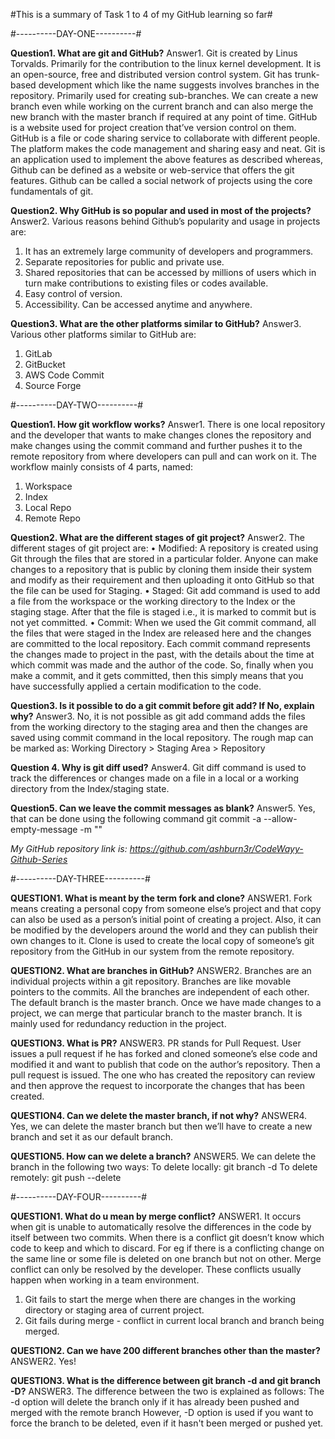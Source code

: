 #This is a summary of Task 1 to 4 of my GitHub learning so far#

#----------DAY-ONE----------#

**Question1. What are git and GitHub?**
Answer1. Git is created by Linus Torvalds. Primarily for the contribution to the linux kernel development.
It is an open-source, free and distributed version control system.
Git has trunk-based development which like the name suggests involves branches in the repository. Primarily used for creating sub-branches. We can create a new branch even while working on the current branch and can also merge the new branch with the master branch if required at any point of time. GitHub is a website used for project creation that’ve version control on them. GitHub is a file or code sharing service to collaborate with different people. The platform makes the code management and sharing easy and neat. Git is an application used to implement the above features as described whereas, Github can be defined as a website or web-service that offers the git features. Github can be called a social network of projects using the core fundamentals of git.

**Question2. Why GitHub is so popular and used in most of the projects?**
Answer2. Various reasons behind Github’s popularity and usage in projects are:
1. It has an extremely large community of developers and programmers.
2. Separate repositories for public and private use.
3. Shared repositories that can be accessed by millions of users which in turn make contributions to existing files or codes available.
4. Easy control of version.
5. Accessibility. Can be accessed anytime and anywhere.

**Question3. What are the other platforms similar to GitHub?**
Answer3. Various other platforms similar to GitHub are:
1. GitLab
2. GitBucket
3. AWS Code Commit
4. Source Forge

#----------DAY-TWO----------#

**Question1. How git workflow works?**
Answer1. There is one local repository and the developer that wants to make changes clones the repository and make changes using the commit command and further pushes it to the remote repository from where developers can pull and can work on it.
The workflow mainly consists of 4 parts, named:
1. Workspace
2. Index
3. Local Repo
4. Remote Repo

**Question2. What are the different stages of git project?**
Answer2. The different stages of git project are:
• Modified:
A repository is created using Git through the files that are stored in a particular folder. Anyone can make changes to a repository that is public by cloning them inside their system and modify as their requirement and then uploading it onto GitHub so that the file can be used for Staging.
• Staged:
Git add command is used to add a file from the workspace or the working directory to the Index or the staging stage. After that the file is staged i.e., it is marked to commit but is not yet committed.
• Commit:
When we used the Git commit command, all the files that were staged in the Index are released here and the changes are committed to the local repository. Each commit command represents the changes made to project in the past, with the details about the time at which commit was made and the author of the code. So, finally when you make a commit, and it gets committed, then this simply means that you have successfully applied a certain modification to the code.

**Question3. Is it possible to do a git commit before git add? If No, explain why?**
Answer3. No, it is not possible as git add command adds the files from the working directory to the staging area and then the changes are saved using commit command in the local repository.
The rough map can be marked as: Working Directory > Staging Area > Repository

**Question 4. Why is git diff used?**
Answer4. Git diff command is used to track the differences or changes made on a file in a local
or a working directory from the Index/staging state.

**Question5. Can we leave the commit messages as blank?**
Answer5. Yes, that can be done using the following command
git commit -a --allow-empty-message -m ""

_My GitHub repository link is:_
_https://github.com/ashburn3r/CodeWayy-Github-Series_

#----------DAY-THREE----------#

**QUESTION1. What is meant by the term fork and clone?**
ANSWER1. Fork means creating a personal copy from someone else’s project and that copy can also be used as a person’s initial point of creating a project.
Also, it can be modified by the developers around the world and they can publish their own changes to it.
Clone is used to create the local copy of someone’s git repository from the GitHub in our system from the remote repository.

**QUESTION2. What are branches in GitHub?**
ANSWER2. Branches are an individual projects within a git repository. Branches are like movable pointers to the commits. All the branches are independent of each other. The default branch is the master branch. Once we have made changes to a project, we can merge that particular branch to the master branch. It is mainly used for redundancy reduction in the project.

**QUESTION3. What is PR?**
ANSWER3. PR stands for Pull Request.
User issues a pull request if he has forked and cloned someone’s else code and modified it and want to publish that code on the author’s repository. Then a pull request is issued. The one who has created the repository can review and then approve the request to incorporate the changes that has been created.

**QUESTION4. Can we delete the master branch, if not why?**
ANSWER4. Yes, we can delete the master branch but then we’ll have to create a new branch and set it as our default branch.

**QUESTION5. How can we delete a branch?**
ANSWER5. We can delete the branch in the following two ways:
To delete locally: git branch -d <branch>
To delete remotely: git push <remote> --delete <branch>

#----------DAY-FOUR----------#

**QUESTION1. What do u mean by merge conflict?**
ANSWER1. It occurs when git is unable to automatically resolve the differences in the code by itself between two commits.
When there is a conflict git doesn’t know which code to keep and which to discard. For eg if there is a conflicting change on the same line or some file is deleted on one branch but not on other.
Merge conflict can only be resolved by the developer.
These conflicts usually happen when working in a team environment.
1. Git fails to start the merge when there are changes in the working directory or staging area of current project.
2. Git fails during merge - conflict in current local branch and branch being merged.

**QUESTION2. Can we have 200 different branches other than the master?**
ANSWER2. Yes!

**QUESTION3. What is the difference between git branch -d and git branch -D?**
ANSWER3. The difference between the two is explained as follows:
The -d option will delete the branch only if it has already been pushed and merged with the remote branch
However, -D option is used if you want to force the branch to be deleted, even if it hasn't been merged or pushed yet.